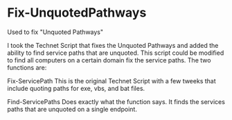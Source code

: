 # Fix-UnquotedPathways
Used to fix "Unquoted Pathways"

I took the Technet Script that fixes the Unquoted Pathways and added the ability to find service paths that are unquoted. This script could be modified to find all computers on a certain domain fix the service paths. The two functions are:

Fix-ServicePath 
  This is the original Technet Script with a few tweeks that include quoting paths for exe, vbs, and bat files.
  
Find-ServicePaths 
  Does exactly what the function says. It finds the services paths that are unquoted on a single endpoint. 

